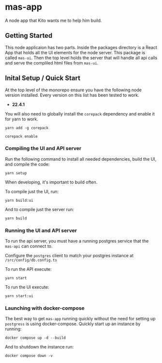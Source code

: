 # mas-app
A node app that Kito wants me to help him build. 

## Getting Started
This node applicaion has two parts. Inside the packages directory is a React App that holds all the UI elements for the node server. This package is called `mas-ui`. Then the top level holds the server that will handle all api calls and serve the compliled html files from `mas-ui`.

## Inital Setup / Quick Start
At the top level of the monorepo ensure you have the following node version installed. Every version on this list has been tested to work.

- **22.4.1**

You will also need to globally install the `corepack` dependency and enable it for yarn to work.

```
yarn add -g corepack
```
```
corepack enable
```

### Compiling the UI and API server

Run the following command to install all needed dependencies, build the UI, and compile the code:

```
yarn setup
```

When developing, it's important to build often.

To compile just the UI, run:

```
yarn build:ui
```

And to compile just the server run:

```
yarn build
```

### Running the UI and API server

To run the api server, you must have a running postgres service that the `mas-api` can connect to.

Configure the `postgres` client to match your postgres instance at `/src/config/db.config.ts`

To run the API execute:
```
yarn start
```

To run the UI execute:
```
yarn start:ui
```

### Launching with docker-compose

The best way to get `mas-app` running quickly without the need for setting up `postgress` is using docker-compose. Quickly start up an instance by running:

```
docker compose up -d --build
```

And to shutdown the instance run:

```
docker compose down -v
```

